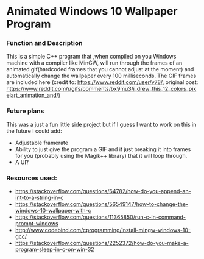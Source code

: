 # Animated Windows 10 Wallpaper Program

### Function and Description
This is a simple C++ program that ,when compiled on you Windows machine with a compiler like MinGW, will run through the frames of an animated gif(hardcoded frames that you cannot adjust at the moment) and automatically change the wallpaper every 100 milliseconds. The GIF frames are included here (credit to: https://www.reddit.com/user/v78/, original post: https://www.reddit.com/r/gifs/comments/bx9mu3/i_drew_this_12_colors_pixelart_animation_and/)

### Future plans
This was a just a fun little side project but if I guess I want to work on this in the future I could add:
- Adjustable framerate
- Ability to just give the program a GIF and it just breaking it into frames for you (probably using the Magik++ library) that it will loop through.
- A UI?

### Resources used:
- https://stackoverflow.com/questions/64782/how-do-you-append-an-int-to-a-string-in-c
- https://stackoverflow.com/questions/56549147/how-to-change-the-windows-10-wallpaper-with-c
- https://stackoverflow.com/questions/11365850/run-c-in-command-prompt-windows
- http://www.codebind.com/cprogramming/install-mingw-windows-10-gcc/
- https://stackoverflow.com/questions/2252372/how-do-you-make-a-program-sleep-in-c-on-win-32



